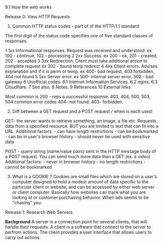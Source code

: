 9.1 How the web works

Release 0: View HTTP Requests

1. Common HTTP status codes - part of of the HTTP/1.1 standard

The first digit of the status code specifies one of five standard classes of responses.

1 1xx Informational responses.   Request was received and understood.
                                  ex 100 - continue, 102 - processing
2 2xx Success.                    ex 200 - ok, 201 - created, 202 - accepted
3 3xx Redirection.      Client must take additional action to complete request
                                  ex 302 - found temp redirect
4 4xx Client errors.   Advises explanation and if it is perm or temp.
                                  ex 400- bad request, 403 forbidden, 404 not found
5 5xx Server error.               ex 500- internal server error, 502 - bad gateway
6 Unofficial codes. 6.1 Internet Information Services. 6.2 nginx. 6.3 Cloudflare.
7 See also.
8 Notes.
9 References
10 External links


Most common is 200 - reps a successful response.
403, 404, 500, 503, 504 common error codes
404- not found.
403- forbidden.


2. Diff between a GET request and a POST request / when is each used:

GET- the server wants to retrieve something, an image, a file etc. Requests data from a specified resource. BUT you are limited to text that can fit into a URL.
        Additional factors:
        - can have length restrictions
        - can be bookmarked
        - can be in user's browser history
        - should never be used with sensitive data


POST - query string (name/value pairs) sent in the HTTP message body of a POST request. You can send much more data than a GET (ex. a video)
        Additional factors:
        - never in browser history
        - no length restrictions
        - cannot be bookmarked

3. What is a COOKIE ?
Cookies are small files which are stored on a user's computer designed to hold a modest amount of data specific to the particular client or website, and can be accessed by either web server or client computer. Basically how websites can track what you are looking at or customer purchasing behavior. When ads seems to be "chasing" you.


Release 1: Research Web Servers

**Background**
A server is a connection point for several clients, that will handle their requests.
A client is a software that connect to the server to perfrom actions. The client provides a user interface that allows users to carry out actions.


